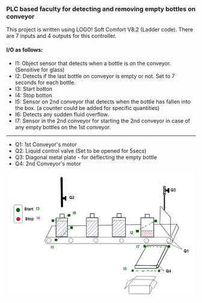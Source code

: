 
 ### PLC based faculty for detecting and removing empty bottles on conveyor
 
 This project is written using LOGO! Soft Comfort V8.2 (Ladder code).
 There are 7 inputs and 4 outputs for this controller.
 
 #### I/O as follows:
 
 * I1: Object sensor that detects when a bottle is on the conveyor. (Sensitive for glass)
 * I2: Detects if the last bottle on conveyor is empty or not. Set to 7 seconds for each bottle.
 * I3: Start botton
 * I4: Stop botton
 * I5: Sensor on 2nd conveyor that detects when the bottle has fallen into the box. (a counter could be added for specific quantities)
 * I6: Detects any sudden fluid overflow.
 * I7: Sensor in the 2nd conveyor for starting the 2nd conveyor in case of any empty bottles on the 1st conveyor.

- - -

 * Q1: 1st Conveyor's motor
 * Q2: Liquid control valve (Set to be opened for 5secs)
 * Q3: Diagonal metal plate - for deflecting the empty bottle
 * Q4: 2nd Conveyor's motor
 
 
 
  <img src = "Images/Image.jpg" width=500>
